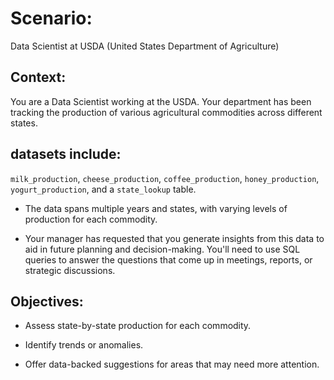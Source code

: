 # Scenario: 

Data Scientist at USDA (United States Department of Agriculture)

## Context: 

You are a Data Scientist working at the USDA. Your department has been tracking the production of various agricultural commodities across different states. 

## datasets include:

`milk_production`, `cheese_production`, `coffee_production`, `honey_production`, `yogurt_production`, and a `state_lookup` table. 

- The data spans multiple years and states, with varying levels of production for each commodity.

- Your manager has requested that you generate insights from this data to aid in future planning and decision-making. You'll need to use SQL queries to answer the questions that come up in meetings, reports, or strategic discussions.

## Objectives:

- Assess state-by-state production for each commodity.

- Identify trends or anomalies.

- Offer data-backed suggestions for areas that may need more attention.
